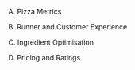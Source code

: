 A. Pizza Metrics
 
B. Runner and Customer Experience
 
C. Ingredient Optimisation

D. Pricing and Ratings
